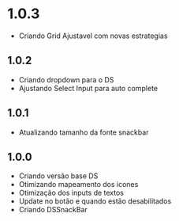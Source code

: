 # 1.0.3

* Criando Grid Ajustavel com novas estrategias

## 1.0.2

* Criando dropdown para o DS
* Ajustando Select Input para auto complete

## 1.0.1

* Atualizando tamanho da fonte snackbar

## 1.0.0

* Criando versão base DS
* Otimizando mapeamento dos icones
* Otimização dos inputs de textos
* Update no botão e quando estão desabilitados
* Criando DSSnackBar
